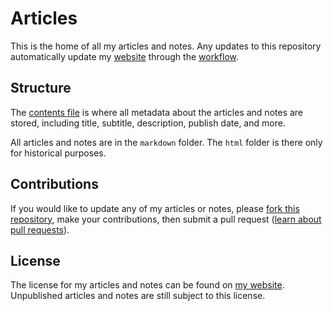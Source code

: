 # Articles

This is the home of all my articles and notes. Any updates to this repository automatically
update my [website](https://hkamran.com) through the [workflow](.github/workflows/revalidate.yml).

## Structure

The [contents file](markdown/contents.json) is where all metadata about the articles
and notes are stored, including title, subtitle, description, publish date, and more.

All articles and notes are in the `markdown` folder. The `html` folder is there only
for historical purposes.

## Contributions

If you would like to update any of my articles or notes, please
[fork this repository](https://github.com/hkamran80/articles/fork), make your contributions,
then submit a pull request ([learn about pull requests](https://docs.github.com/en/pull-requests/collaborating-with-pull-requests/proposing-changes-to-your-work-with-pull-requests/about-pull-requests)).

## License

The license for my articles and notes can be found on [my website](https://hkamran.com/legal/license).
Unpublished articles and notes are still subject to this license.
